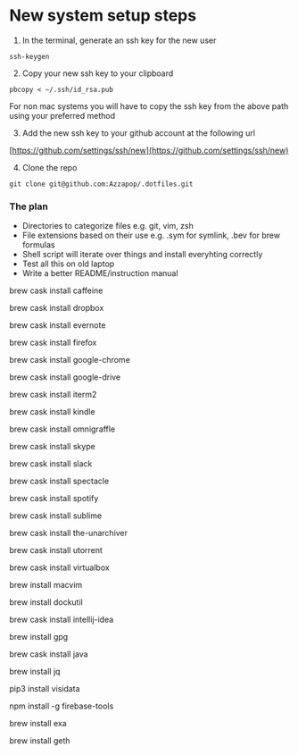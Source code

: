 # New system setup steps

1. In the terminal, generate an ssh key for the new user

```
ssh-keygen
```

2. Copy your new ssh key to your clipboard

```
pbcopy < ~/.ssh/id_rsa.pub
```

For non mac systems you will have to copy the ssh key from the above path using your preferred method

3. Add the new ssh key to your github account at the following url

[https://github.com/settings/ssh/new](https://github.com/settings/ssh/new)

4. Clone the repo

```
git clone git@github.com:Azzapop/.dotfiles.git
```


### The plan

* Directories to categorize files e.g. git, vim, zsh
* File extensions based on their use e.g. .sym for symlink, .bev for brew formulas
* Shell script will iterate over things and install everyhting correctly
* Test all this on old laptop
* Write a better README/instruction manual

brew cask install caffeine

brew cask install dropbox

brew cask install evernote

brew cask install firefox

brew cask install google-chrome

brew cask install google-drive

brew cask install iterm2

brew cask install kindle

brew cask install omnigraffle

brew cask install skype

brew cask install slack

brew cask install spectacle

brew cask install spotify

brew cask install sublime

brew cask install the-unarchiver

brew cask install utorrent

brew cask install virtualbox

brew install macvim

brew install dockutil

brew cask install intellij-idea

brew install gpg

brew cask install java

brew install jq

pip3 install visidata

npm install -g firebase-tools

brew install exa

brew install geth
